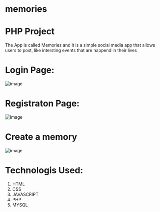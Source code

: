 # memories

# PHP Project
The App is called Memories and it is a simple social media app that allows users to post, like intersting events that are happend in their lives 

# Login Page:
![image](https://user-images.githubusercontent.com/78521151/118959249-c6aace80-b97f-11eb-8781-4c3b8903c31d.png)

# Registraton Page:
![image](https://user-images.githubusercontent.com/78521151/118959533-096ca680-b980-11eb-8470-2ab0c95295a1.png)


# Create a memory
![image](https://user-images.githubusercontent.com/78521151/118959361-e215d980-b97f-11eb-85a8-058284b9649b.png)

# Technologis Used:
1. HTML
2. CSS
3. JAVASCRIPT
4. PHP
5. MYSQL

